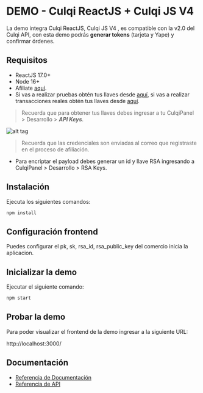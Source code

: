 # DEMO - Culqi ReactJS + Culqi JS V4

La demo integra Culqi ReactJS, Culqi JS V4 , es compatible con la v2.0 del Culqi API, con esta demo podrás **generar tokens** (tarjeta y Yape) y confirmar órdenes.

## Requisitos

- ReactJS 17.0+
- Node 16+
- Afiliate [aquí](https://afiliate.culqi.com/).
- Si vas a realizar pruebas obtén tus llaves desde [aquí](https://integ-panel.culqi.com/#/registro), si vas a realizar transacciones reales obtén tus llaves desde [aquí](https://mipanel.culqi.com/#/registro).

> Recuerda que para obtener tus llaves debes ingresar a tu CulqiPanel > Desarrollo > ***API Keys***.

![alt tag](http://i.imgur.com/NhE6mS9.png)

> Recuerda que las credenciales son enviadas al correo que registraste en el proceso de afiliación.

* Para encriptar el payload debes generar un id y llave RSA  ingresando a CulqiPanel > Desarrollo  > RSA Keys.


## Instalación

Ejecuta los siguientes comandos:

```bash
npm install
```

## Configuración frontend
Puedes configurar el pk, sk, rsa_id, rsa_public_key del comercio inicia la aplicacion.


## Inicializar la demo
Ejecutar el siguiente comando:

```bash
npm start
```

## Probar la demo

Para poder visualizar el frontend de la demo ingresar a la siguiente URL:

http://localhost:3000/

## Documentación

- [Referencia de Documentación](https://docs.culqi.com/)
- [Referencia de API](https://apidocs.culqi.com/)
